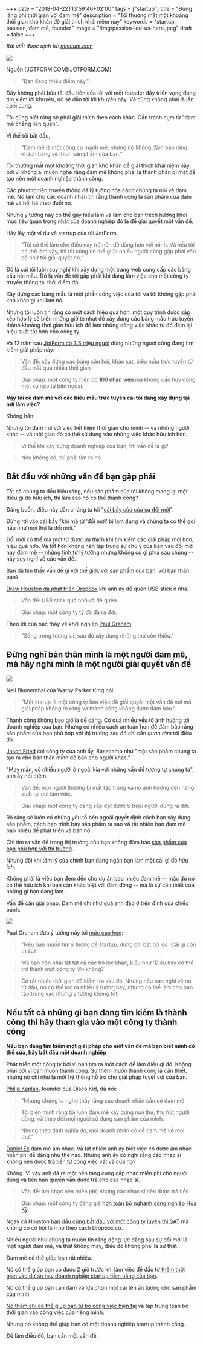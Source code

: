 +++
date = "2018-04-22T13:59:46+02:00"
tags = ["startup"]
title = "Đừng lãng phí thời gian với đam mê"
description = "Tôi thường mất một khoảng thời gian khó khăn để giải thích khái niệm này"
keywords = "startup, passion, đam mê, founder"
image = "/img/passion-led-us-here.jpeg"
draft = false
+++

*Bài viết được dịch từ: [medium.com](https://medium.com/swlh/dont-waste-your-time-with-passion-ccf8846f3acd)*

![](https://cdn-images-1.medium.com/max/720/1*YZiYTTJPU_HLnGVZhzrJ8A.jpeg)
<figcaption>Nguồn [JOTFORM.COM](JOTFORM.COM)</figcaption>

> "Bạn đang thiếu điểm này."

Đây không phải bữa tối đầu tiên của tôi với một founder đầy triển vọng đang tìm kiếm lời khuyên, nó sẽ dẫn tới lời khuyên này. Và cũng không phải là lần cuối cùng.

Tôi cũng biết rằng sẽ phải giải thích theo cách khác. Cần tránh cụm từ "đam mê chẳng liên quan".

Vì thế tôi bắt đầu,

> "Đam mê là một công cụ mạnh mẽ, nhưng nó không đảm bảo rằng khách hàng sẽ thích sản phẩm của bạn."

Tôi thường mất một khoảng thời gian khó khăn để giải thích khái niệm này, bởi vì không ai muốn nghe rằng đam mê không phải là thành phần bí mật để tạo nên một doanh nghiệp thành công.

Các phương tiện truyền thông đã lý tưởng hóa cách chúng ta nói về đam mê. Nó làm cho các doanh nhân tin rằng thành công là sản phẩm của đam mê và hối hả theo đuổi nó.

Nhưng ý tưởng này có thể gây hiểu lầm và làm cho bạn trệch hướng khỏi mục tiêu quan trọng nhất của doanh nghiệp đó là để giải quyết một vấn đề.

Hãy lấy một ví dụ về startup của tôi JotForm.

> "Tôi có thể làm cho điều này trở nên dễ dàng hơn với mình. Và nếu tôi có thể làm vậy, thì tôi cũng có thể giúp nhiều người cũng gặp phải vấn đề như tôi giải quyết nó."

Đó là cái tôi luôn suy nghĩ khi xây dựng một trang web cung cấp các bảng câu hỏi mẫu. Đó là vấn đề tôi gặp phải khi đang làm việc cho một công ty truyền thông tại thời điểm đó.

Xây dựng các bảng mẫu là một phần công việc của tôi và tôi không gặp phải khó khăn gì khi làm nó.

Nhưng tôi luôn tin rằng có một cách hiệu quả hơn: một quy trình được sắp xếp hợp lý sẽ biến những giờ tẻ nhạt để xây dựng các bảng mẫu trực tuyến thành khoảng thời gian hữu ích để làm những công việc khác từ đó đem lại hiệu suất tốt hơn cho công ty.

Và 12 năm sau [JotForm có 3.5 triệu người](https://www.jotform.com/blog/331-How-NOT-following-my-dreams-enabled-me-to-build-a-startup-with-3-2-million-users) dùng những người cũng đang tìm kiếm giải pháp này:

> Vấn đề: xây dựng các bảng câu hỏi, khảo sát, biểu mẫu trực tuyến từ đầu mất quá nhiều thời gian.

> Giải pháp: một công ty hiện có [100 nhân viên](https://www.jotform.com/blog/340-Hire-slowly-grow-slowly-how-we-grew-from-1-to-100-employees) mà không cần huy động một xu nào từ bên ngoài.

**Vậy tôi có đam mê với các biểu mẫu trực tuyến cái tôi đang xây dựng tại nơi làm việc?**

Không hẳn.

Nhưng tôi đam mê với việc tiết kiệm thời gian cho mình -- và những người khác -- và thời gian đó có thể sử dụng vào những việc khác hữu ích hơn.

> Vì thế khi xây dựng doanh nghiệp của bạn, thì vấn đề là gì?

> Nếu không có, thì phải tìm ra nó.

## Bắt đầu với những vấn đề bạn gặp phải
Tất cả chúng ta đều hiểu rằng, nếu sản phẩm của tôi không mang lại một điều gì đó hữu ích, thì làm sao nó có thể thành công?

Đáng buồn, điều này dẫn chúng ta tới "[cái bẫy của của sự đổi mới](https://hbr.org/2006/11/innovation-the-classic-traps)".

Đừng rơi vào cái bẫy "khi mà từ 'đổi mới' bị lạm dụng và chúng ta có thể gọi hầu như mọi thứ là đổi mới."

Đổi mới có thể mà một từ được ưa thích khi tìm kiếm các giải pháp mới hơn, hiệu quả hơn. Và tốt hơn không nên tập trung sự chú ý của bạn vào đổi mới hay đam mê -- những tính từ lý tưởng nhưng không có gì phía sau chúng -- hãy suy nghĩ về các vấn đề.

Bạn đã tìm thấy vấn đề gì với thế giới, với sản phẩm của bạn, với bản thân bạn?

[Drew Houston đã phát triển Dropbox](http://www.businessinsider.com/drew-houston-started-dropbox-on-bus-2017-6) khi anh ấy để quên USB stick ở nhà.

> Vấn đề: USB stick quá nhỏ và dễ quên.

> Giải pháp: một công ty tỷ đô đã ra đời.

Theo lời của bậc thầy về khởi nghiệp [Paul Graham](http://www.paulgraham.com/startupideas.html):

> "Sống trong tương lai, sau đó xây dựng những thứ còn thiếu."

## Đừng nghĩ bản thân mình là một người đam mê, mà hãy nghĩ mình là một người giải quyết vấn đề
![](https://cdn-images-1.medium.com/max/720/1*RU_8D8qSB5aanwIf637YKw.jpeg)

Neil Blumenthal của Warby Parker từng nói:

> "Một starup là một công ty làm việc để giải quyết một vấn đề nơi mà giải pháp không rõ ràng và thành công không được đảm bảo."

Thành công không bao giờ là dễ dàng. Có quá nhiều yếu tố ảnh hưởng tới doanh nghiệp của bạn. Nhưng có nhiều cách an toàn hơn để đảm bảo rằng sản phẩm của bạn phù hợp với thị trường sau đó chỉ cần *quan tâm* tới điều đó.

[Jason Fried](https://lifehacker.com/im-jason-fried-ceo-of-basecamp-and-this-is-how-i-work-1790556608) coi công ty của anh ấy, Basecamp như "một sản phẩm chúng ta tạo ra cho bản thân mình để bán cho người khác."

"May mắn, có nhiều người ở ngoài kia với những vấn đề tương tự chúng ta", anh ấy nói thêm.

> Vấn đề: mọi người thường bị mất tập trung và nó ảnh hưởng đến năng suất tại nơi làm việc.

> Giải pháp: một công ty đang sắp đạt được 5 triệu người dùng ra đời.

Rõ rằng sẽ luôn có những yếu tố bên ngoài quyết định cách bạn xây dựng sản phẩm, cách bạn trình bày sản phẩm ra sao và tất nhiên bạn đam mê bao nhiêu để phát triển và bán nó.

Chỉ tìm ra vấn đề trong thị trường của bạn không đảm bảo [sản phẩm của bạn phù hợp với thị trường](http://web.archive.org/web/20070701074943/http://blog.pmarca.com/2007/06/the-pmarca-gu-2.html).

Nhưng đôi khi tâm lý của chính bạn đang ngăn bạn làm một cái gì đó *hữu ích*.

Không phải là việc bạn đem đến cho dự án bao nhiêu đam mê -- mặc dù nó có thể hữu ích khi bạn cần khác biệt với đám đông -- mà là sự cần thiết của những gì bạn đang làm.

Vấn đề cần giải pháp. Đam mê chỉ như quả anh đào ở trên đỉnh của chiếc bánh.

![](https://cdn-images-1.medium.com/max/720/1*sHuxiR_KOFCZZduZDvm-2g.jpeg)

Paul Graham đưa ý tưởng này tới [mức cao hơn](http://www.paulgraham.com/startupideas.html):

> "Nếu bạn muốn tìm ý tưởng để startup, đừng chỉ bật bộ lọc 'Cái gì còn thiếu?'

> Mà bạn còn phải tắt tất cả các bộ lọc khác, kiểu như 'Điều này có thể trở thành một công ty lớn không?'

> Có rất nhiều thời gian để kiểm tra sau đó. Nhưng nếu bạn nghĩ về nó từ đầu, nó có thể lọc ra nhiều ý tưởng hay, nhưng có thể làm cho bạn tập trung vào những ý tưởng không tốt.

## Nếu tất cả những gì bạn đang tìm kiếm là thành công thì hãy tham gia vào một công ty thành công
**Nếu bạn đang tìm kiếm một giải pháp cho một vấn đề mà bạn biết mình có thể sửa, hãy bắt đầu một doanh nghiệp**

Phát triển một công ty bởi vì bạn tìm ra một cách để làm điều gì đó. Không phải bởi vì bạn muốn thành công. Sự thèm muốn thành công là cần thiết, nhưng nó chỉ như là một hệ thống hỗ trợ cho giải pháp tuyệt vời của bạn.

[Philip Kaplan](https://shift.newco.co/founder-product-fit-9e154a54543e), founder của Disco Kid, đã nói:

> "Nhưng chúng ta nghe thấy rằng các doanh nhân cần có đam mê

> Tôi biện minh rằng tôi luôn đam mê xây dựng mọi thứ, thu hút người dùng, và theo dõi mọi người sử dụng sản phẩm của mình.

> Nhưng theo định nghĩa đó, mọi doanh nhân có để đam mê về mọi thứ."

[Daniel Ek](https://www.forbes.com/sites/stevenbertoni/2012/01/04/spotifys-daniel-ek-the-most-important-man-in-music/#70b7aba664ca) đam mê âm nhạc. Và tất nhiên anh ấy biết việc có được âm nhạc miễn phí dễ dàng như thế nào. Nhưng anh ấy có nghĩ rằng các nhạc sĩ không nên được trả tiền từ công việc vất vả của họ?

Không. Vì vậy anh đã ra một nền tảng cung cấp nhạc miễn phí cho người dùng và tiền bản quyền vẫn được trả cho các nhạc sĩ.

> Vấn đề: âm nhạc nên miễn phí, nhưng các nhạc sĩ nên được trả tiền.

> Giải pháp: một công ty đáng giá [hơn toàn bộ nghành công nghiệp Hoa Kỳ](https://www.esquire.com/uk/culture/news/a15532/spotify-worth-more-music-industry/).

Ngay cả Houston [ban đầu cũng bắt đầu với một công ty luyện thi SAT](http://www.businessinsider.com/how-drew-houston-created-dropbox-2018-1/#he-founded-dropbox-about-two-years-later-in-response-to-a-personal-technical-problem-4) mà không có cơ hội làm nó theo cách Dropbox có.

Nhiều người như chúng ta muốn tin rằng động lực đằng sau sự đổi mới là một người đam mê, và thật không may, điều đó không phải là sự thật.

Đam mê có thể giúp bạn rất nhiều.

Nó có thể giúp bạn có được 2 giờ trước khi làm việc để đầu tư [thêm thời gian vào dự án hay doanh nghiệp startup tiềm năng của bạn](https://www.jotform.com/blog/343-How-to-build-a-startup-without-quitting-your-day-job-Build-a-side-project-build-an-empire-).

Nó có thể giúp bạn can đảm và lựa chọn một cái tên ấn tượng cho sản phẩm của mình.

[Nó thậm chí có thể giúp bạn từ bỏ công việc hiện tại](https://www.jotform.com/blog/368-Don-t-quit-your-job-yet-how-to-lay-the-foundation-for-a-successful-startup) và tập trung toàn bộ thời gian vào công việc của riêng mình.

Nhưng nó không thể giúp bạn có một doanh nghiệp startup thành công.

Để làm điều đó, bạn cần một vấn đề.




